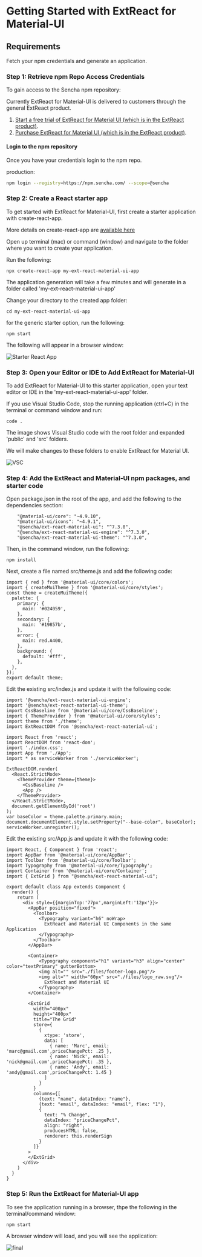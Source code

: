 # Getting Started with ExtReact for Material-UI

## Requirements
Fetch your npm credentials and generate an application.

### Step 1: Retrieve npm Repo Access Credentials
To gain access to the Sencha npm repository:

Currently ExtReact for Material-UI is delivered to customers through the general ExtReact product.

1. [Start a free trial of ExtReact for Material UI (which is in the ExtReact product)](https://www.sencha.com/products/extreact/evaluate/).
2. [Purchase ExtReact for Material UI (which is in the ExtReact product)](https://www.sencha.com/store/extreact/).

#### Login to the npm repository
Once you have your credentials login to the npm repo.

production:

```sh
npm login --registry=https://npm.sencha.com/ --scope=@sencha
```

### Step 2: Create a React starter app

To get started with ExtReact for Material-UI, first create a starter application with create-react-app.

More details on create-react-app are [available here](https://reactjs.org/docs/create-a-new-react-app.html#create-react-app)

Open up terminal (mac) or command (window) and navigate to the folder where you want to create your application.

Run the following:

```
npx create-react-app my-ext-react-material-ui-app
```

The application generation will take a few minutes and will generate in a folder called 'my-ext-react-material-ui-app'

Change your directory to the created app folder:

```
cd my-ext-react-material-ui-app
```

for the generic starter option, run the following:

```
npm start
```

The following will appear in a browser window:

![Starter React App](starter.png)

### Step 3: Open your Editor or IDE to Add ExtReact for Material-UI

To add ExtReact for Material-UI to this starter application, open your text editor or IDE in the 'my-ext-react-material-ui-app' folder.

If you use Visual Studio Code, stop the running application (ctrl+C) in the terminal or command window and run:

```
code .
```

The image shows Visual Studio code with the root folder and expanded 'public' and 'src' folders.

We will make changes to these folders to enable ExtReact for Material UI.

![VSC](vsc.png)

### Step 4: Add the ExtReact and Material-UI npm packages, and starter code

Open package.json in the root of the app, and add the following to the dependencies section:

```
    "@material-ui/core": "~4.9.10",
    "@material-ui/icons": "~4.9.1",
    "@sencha/ext-react-material-ui": "^7.3.0",
    "@sencha/ext-react-material-ui-engine": "^7.3.0",
    "@sencha/ext-react-material-ui-theme": "^7.3.0",
```

Then, in the command window, run the following:

```
npm install
```

Next, create a file named src/theme.js and add the following code:

```
import { red } from '@material-ui/core/colors';
import { createMuiTheme } from '@material-ui/core/styles';
const theme = createMuiTheme({
  palette: {
    primary: {
      main: '#024059',
    },
    secondary: {
      main: '#19857b',
    },
    error: {
      main: red.A400,
    },
    background: {
      default: '#fff',
    },
  },
});
export default theme;
```

Edit the existing src/index.js and update it with the following code:

```
import '@sencha/ext-react-material-ui-engine';
import '@sencha/ext-react-material-ui-theme';
import CssBaseline from '@material-ui/core/CssBaseline';
import { ThemeProvider } from '@material-ui/core/styles';
import theme from './theme';
import ExtReactDOM from '@sencha/ext-react-material-ui';

import React from 'react';
import ReactDOM from 'react-dom';
import './index.css';
import App from './App';
import * as serviceWorker from './serviceWorker';

ExtReactDOM.render(
  <React.StrictMode>
    <ThemeProvider theme={theme}>
      <CssBaseline />
      <App />
    </ThemeProvider>
  </React.StrictMode>,
  document.getElementById('root')
);
var baseColor = theme.palette.primary.main;
document.documentElement.style.setProperty("--base-color", baseColor);
serviceWorker.unregister();
```

Edit the existing src/App.js and update it with the following code:

```
import React, { Component } from 'react';
import AppBar from '@material-ui/core/AppBar';
import Toolbar from '@material-ui/core/Toolbar';
import Typography from '@material-ui/core/Typography';
import Container from '@material-ui/core/Container';
import { ExtGrid } from "@sencha/ext-react-material-ui";

export default class App extends Component {
  render() {
    return (
      <div style={{marginTop:'77px',marginLeft:'12px'}}>
        <AppBar position="fixed">
          <Toolbar>
            <Typography variant="h6" noWrap>
              ExtReact and Material UI Components in the same Application
            </Typography>
          </Toolbar>
        </AppBar>

        <Container>
            <Typography component="h1" variant="h3" align="center" color="textPrimary" gutterBottom>
            <img alt="" src="./files/footer-logo.png"/>
            <img alt="" width="60px" src="./files/logo_raw.svg"/>
              ExtReact and Material UI
            </Typography>
        </Container>

        <ExtGrid
          width="400px"
          height="400px"
          title="The Grid"
          store={
            {
              xtype: 'store',
              data: [
                { name: 'Marc', email: 'marc@gmail.com',priceChangePct: .25 },
                { name: 'Nick', email: 'nick@gmail.com',priceChangePct: .35 },
                { name: 'Andy', email: 'andy@gmail.com',priceChangePct: 1.45 }
              ]
            }
          }
          columns={[
            {text: "name", dataIndex: "name"},
            {text: "email", dataIndex: "email", flex: "1"},
            {
              text: "% Change",
              dataIndex: "priceChangePct",
              align: "right",
              producesHTML: false,
              renderer: this.renderSign
            }
          ]}
        >
        </ExtGrid>
      </div>
    )
  }
}
```

### Step 5: Run the ExtReact for Material-UI app

To see the application running in a browser, thpe the following in the terminal/command window:

```
npm start
```

A browser window will load, and you will see the application:

![final](final.png)
